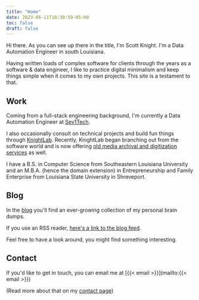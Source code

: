 ```yaml
---
title: "Home"
date: 2023-06-11T10:30:59-05:00
toc: false
draft: false
---
```


Hi there. As you can see up there in the title, I'm Scott Knight. I'm a Data Automation Engineer in south Louisiana.

Having written loads of complex software for clients through the years as a software & data engineer, I like to practice digital minimalism and keep things simple when it comes to my own projects. This site is a testament to that.

## Work

Coming from a full-stack engineering background, I'm currently a Data Automation Engineer at [Sev1Tech](https://sev1tech.com).

I also occasionally consult on technical projects and build fun things through [KnightLab](https://knightlab.co). Recently, KnightLab began branching out from the software world and is now offering [old media archival and digitization services](https://knightlab.film) as well.

I have a B.S. in Computer Science from Southeastern Louisiana University and an M.B.A. (hence the domain extension) in Entrepreneurship and Family Enterprise from Louisiana State University in Shreveport.

## Blog

In the [blog](/blog/) you'll find an ever-growing collection of my personal brain dumps.

If you use an RSS reader, [here's a link to the blog feed](/blog/index.xml).

Feel free to have a look around, you might find something interesting.

## Contact

If you'd like to get in touch, you can email me at [{{< email >}}](mailto:{{< email >}})

(Read more about that on my [contact page](/contact/))